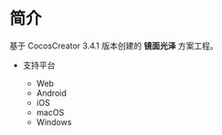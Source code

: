 
# 简介
基于 CocosCreator 3.4.1 版本创建的 **镜面光泽** 方案工程。


* 支持平台

    - Web
    - Android
    - iOS
    - macOS
    - Windows